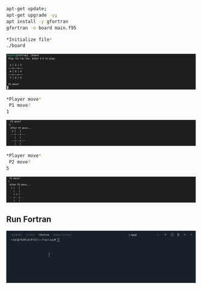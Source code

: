 ```bash
apt-get update; 
apt-get upgrade -y; 
apt install -y gfortran
gfortran -o board main.f95
```

```bash
*Initialize file*
./board
```
![Fortran run](img/Fortraninit.png)

```bash
*Player move*
 P1 move? 
1
```
![Fortran run](img/Fortranplayermove.png)

```bash
*Player move*
 P2 move? 
5
```
![Fortran run](img/Fortranplayermove2.png)

## Run Fortran
![Fortran run](img/Correctrun.gif)